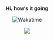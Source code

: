<div align="center">
	<br/>
	<br/>
	<p>
        <span style="font-family: 'Montserrat', sans-serif; font-weight: bold;">
            Hi, how's it going
        </span>
        <br/>
   	</p>
<p align="center">	
	<img alt="Wakatime" src="https://github-readme-stats.vercel.app/api/wakatime?username=felixlosada&layout=compact&custom_title=My%20Week&hide_border=true&theme=dark"/>
	</a>
	<a href="https://wakatime.com/@FelixKLG" target="_blank">
	</a>
</p>
    <a href="mailto:felixlosada@outlook.com">
        <img src="https://img.shields.io/static/v1?label=&message=flosada%40flot.dev&color=2d2f33&logo=Microsoft Outlook"/>
    </a>
<br/>
</div>
